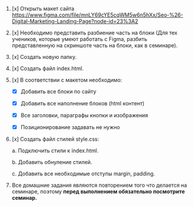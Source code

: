 1. [x] Открыть макет сайта https://www.figma.com/file/mnLY69cYE5cqWM5w6n5hXx/Seo-%26-Digital-Marketing-Landing-Page?node-id=23%3A2
2. [x] Необходимо представить разбиение часть на блоки (Для тех учеников, которые умеют работать с Figma, разбить представленную на скриншоте часть на блоки, как в семинаре).
3. [x] Создать новую папку.
4. [x] Создать файл index.html.
5. [x] В соответствии с макетом необходимо:

    - [x] Добавить все блоки по сайту

    - [x] Добавить все наполнение блоков (html контент)

    - [x] Все заголовки, параграфы кнопки и изображения 

    - [x] Позиционирование задавать не нужно

6. [x] Создать файл стилей style.css:

    a. Подключить стили к index.html. 

    b. Добавить обнуление стилей.

    c. Добавить все необходимые отступы margin, padding.

7. Все домашние задания являются повторением того что делается на семинаре, поэтому **перед выполнением обязательно посмотрите семинар.**